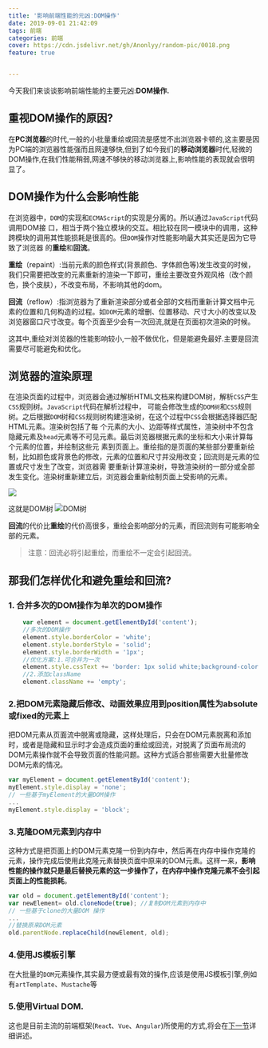 ```yaml
---
title: '影响前端性能的元凶:DOM操作'
date: 2019-09-01 21:42:09
tags: 前端
categories: 前端
cover: https://cdn.jsdelivr.net/gh/Anonlyy/random-pic/0018.png
feature: true


---
```

今天我们来谈谈影响前端性能的主要元凶:**DOM操作.**

##	重视DOM操作的原因?
在**PC浏览器**的时代,一般的小批量重绘或回流是感觉不出浏览器卡顿的,这主要是因为PC端的浏览器性能强而且网速够快,但到了如今我们的**移动浏览器**时代,轻微的DOM操作,在我们性能稍弱,网速不够快的移动浏览器上,影响性能的表现就会很明显了。

## DOM操作为什么会影响性能

在浏览器中，`DOM`的实现和`ECMAScript`的实现是分离的。所以通过`JavaScript`代码调用DOM接 口，相当于两个独立模块的交互。相比较在同一模块中的调用，这种跨模块的调用其性能损耗是很高的。但`DOM`操作对性能影响最大其实还是因为它导致了浏览器 的**重绘**和**回流**。

**重绘**（repaint）:当前元素的颜色样式(背景颜色、字体颜色等)发生改变的时候，我们只需要把改变的元素重新的渲染一下即可，重绘主要改变外观风格（改个颜色，换个皮肤），不改变布局，不影响其他的dom。

**回流**（reflow）:指浏览器为了重新渲染部分或者全部的文档而重新计算文档中元素的位置和几何构造的过程。如`DOM`元素的增删、位置移动、尺寸大小的改变以及浏览器窗口尺寸改变。每个页面至少会有一次回流,就是在页面初次渲染的时候。

这其中,重绘对浏览器的性能影响较小,一般不做优化，但是能避免最好.主要是回流需要尽可能避免和优化。

## 浏览器的渲染原理

在渲染页面的过程中，浏览器会通过解析HTML文档来构建DOM树，解析`CSS`产生`CSS`规则树。`JavaScript`代码在解析过程中， 可能会修改生成的`DOM树`和`CSS`规则树。之后根据`DOM`树和`CSS`规则树构建渲染树，在这个过程中`CSS`会根据选择器匹配HTML元素。渲染树包括了每 个元素的大小、边距等样式属性，渲染树中不包含隐藏元素及`head`元素等不可见元素。最后浏览器根据元素的坐标和大小来计算每个元素的位置，并绘制这些元 素到页面上。重绘指的是页面的某些部分要重新绘制，比如颜色或背景色的修改，元素的位置和尺寸并没用改变；回流则是元素的位置或尺寸发生了改变，浏览器需 要重新计算渲染树，导致渲染树的一部分或全部发生变化。渲染树重新建立后，浏览器会重新绘制页面上受影响的元素。



![](https://image.xposean.top/20210421101856.png)

这就是DOM树
![DOM树](https://image.xposean.top/20210421094331.png)

**回流**的代价比**重绘**的代价高很多，重绘会影响部分的元素，而回流则有可能影响全部的元素。

>注意：回流必将引起重绘，而重绘不一定会引起回流。



## 那我们怎样优化和避免重绘和回流?

###	1. 合并多次的DOM操作为单次的DOM操作
```javascript
	var element = document.getElementById('content');
	//多次的DOM操作
	element.style.borderColor = 'white';
	element.style.borderStyle = 'solid';
	element.style.borderWidth = '1px';
	//优化方案:1.可合并为一次
	element.style.cssText += 'border: 1px solid white;background-color:green;';
	//2.添加className
	element.className += 'empty';
```
###	2.把DOM元素隐藏后修改、动画效果应用到position属性为absolute或fixed的元素上
把DOM元素从页面流中脱离或隐藏，这样处理后，只会在DOM元素脱离和添加时，或者是隐藏和显示时才会造成页面的重绘或回流，对脱离了页面布局流的DOM元素操作就不会导致页面的性能问题。这种方式适合那些需要大批量修改DOM元素的情况。


```javascript
var myElement = document.getElementById('content');
myElement.style.display = 'none';
// 一些基于myElement的大量DOM操作
...
myElement.style.display = 'block';
```

### 3.克隆DOM元素到内存中
这种方式是把页面上的DOM元素克隆一份到内存中，然后再在内存中操作克隆的元素，操作完成后使用此克隆元素替换页面中原来的DOM元素。这样一来，**影响性能的操作就只是最后替换元素的这一步操作了，在内存中操作克隆元素不会引起页面上的性能损耗**。

```javascript
var old = document.getElementById('content');
var newElement= old.cloneNode(true); //复制DOM元素到内存中
// 一些基于clone的大量DOM 操作
...
//替换原来DOM元素
old.parentNode.replaceChild(newElement, old);
```

###	4.使用JS模板引擎
在大批量的`DOM`元素操作,其实最方便或最有效的操作,应该是使用JS模板引擎,例如有`artTemplate`、`Mustache`等

###	5.使用Virtual DOM.
这也是目前主流的前端框架(`Reac`t、`Vue`、`Angular`)所使用的方式,将会在[下一节](/2019/09/05/浏览器渲染与Virtual-DOM相关)详细讲述。
